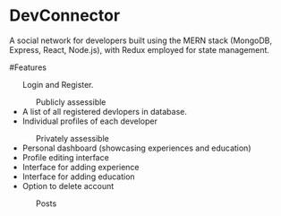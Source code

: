 # DevConnector
A social network for developers built using the MERN stack (MongoDB, Express, React, Node.js), with Redux employed for state management.

#Features
<ul>Login and Register.
<ul>Publicly assessible</ul>
<li>A list of all registered devlopers in database.</li>
<li>Individual profiles of each developer</li>
<ul>Privately assessible</ul>
<li>Personal dashboard (showcasing experiences and education)</li>
<li>Profile editing interface</li>
<li>Interface for adding experience</li>
<li>Interface for adding education</li>
<li>Option to delete account</li>
<ul>Posts</ul>
</ul>


